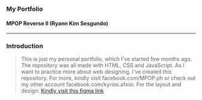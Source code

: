 ### My Portfolio
#### MPOP Reverse II (Ryann Kim Sesgundo)

---
### Introduction
> This is just my personal portfolio, which I've started few months ago. The repository was all made with HTML, CSS and JavaScript. As I want to practice more about web designing, I've created this repository. For more, kindly visit facebook.com/MPOP.ph or check out my other account facebook.com/kyrios.afxisi. For the layout and design: [Kindly visit this figma link](https://www.figma.com/file/SkkloHl7FTAHUUrJdes4Mt/portfolio?type=design&node-id=0-1&mode=design&t=t5gSEk33pexBmb9s-0)
